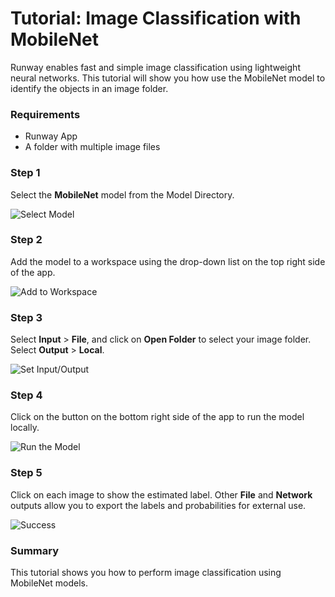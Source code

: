 # Tutorial: Image Classification with MobileNet

Runway enables fast and simple image classification using lightweight
neural networks. This tutorial will show you how use the MobileNet
model to identify the objects in an image folder.

### Requirements
* Runway App
* A folder with multiple image files

### Step 1

Select the **MobileNet** model from the Model Directory.

![Select Model](assets/images/tutorials/tutorial_mobilenet/01_select_model.png)

### Step 2

Add the model to a workspace using the drop-down list on the top right
side of the app.

![Add to Workspace](assets/images/tutorials/tutorial_mobilenet/02_add_to_workspace.png)

### Step 3

Select **Input** > **File**, and click on **Open Folder** to select
your image folder.
Select **Output** > **Local**.

![Set Input/Output](assets/images/tutorials/tutorial_mobilenet/03_set_io.png)

### Step 4

Click on the button on the bottom right side of the app to run the
model locally.

![Run the Model](images/tutorial_mobilenet/04_start.png)

### Step 5

Click on each image to show the estimated label. Other **File** and
**Network** outputs allow you to export the labels and probabilities
for external use.

![Success](assets/images/tutorials/tutorial_mobilenet/05_success.png)

### Summary

This tutorial shows you how to perform image classification using
MobileNet models.
